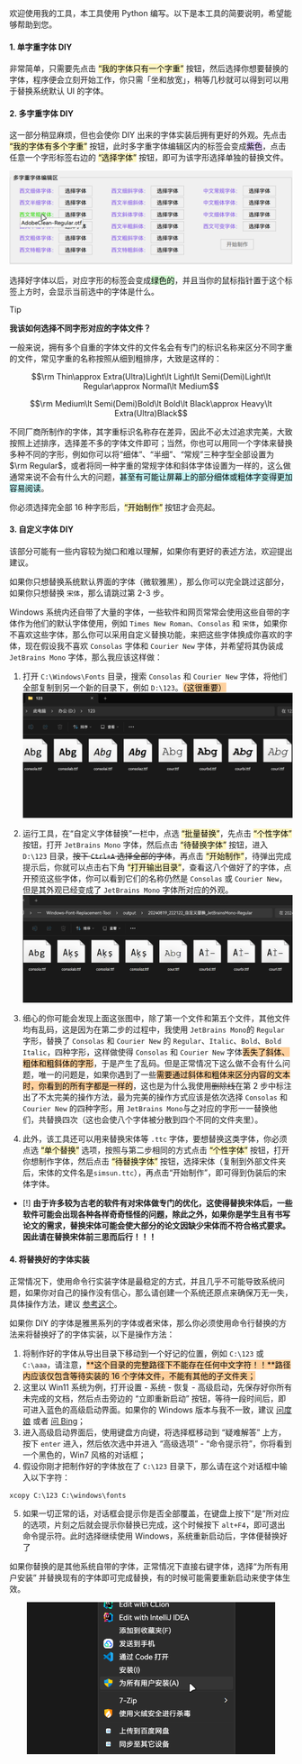 欢迎使用我的工具，本工具使用 Python 编写。以下是本工具的简要说明，希望能够帮助到您。

#### 1. 单字重字体 DIY

非常简单，只需要先点击 <mark style="background: #FFF3A3A6;">“我的字体只有一个字重”</mark> 按钮，然后选择你想要替换的字体，程序便会立刻开始工作，你只需「坐和放宽」，稍等几秒就可以得到可以用于替换系统默认 UI 的字体。

#### 2. 多字重字体 DIY

这一部分稍显麻烦，但也会使你 DIY 出来的字体实装后拥有更好的外观。先点击 <mark style="background: #FFF3A3A6;">“我的字体有多个字重”</mark> 按钮，此时多字重字体编辑区内的标签会变成<mark style="background: #D2B3FFA6;">紫色</mark>，点击任意一个字形标签右边的 <mark style="background: #FFF3A3A6;">“选择字体”</mark> 按钮，即可为该字形选择单独的替换文件。

![p1](pictures/1.png)

选择好字体以后，对应字形的标签会变成<mark style="background: #BBFABBA6;">绿色的</mark>，并且当你的鼠标指针置于这个标签上方时，会显示当前选中的字体是什么。

> [!TIP]
> **我该如何选择不同字形对应的字体文件？**
>
> 一般来说，拥有多个自重的字体文件的文件名会有专门的标识名称来区分不同字重的文件，常见字重的名称按照从细到粗排序，大致是这样的：
>
> $$\rm Thin\approx Extra(Ultra)Light\lt Light\lt Semi(Demi)Light\lt Regular\approx Normal\lt Medium$$
> 
> $$\rm Medium\lt Semi(Demi)Bold\lt Bold\lt Black\approx Heavy\lt Extra(Ultra)Black$$
> 
> 不同厂商所制作的字体，其字重标识名称存在差异，因此不必太过追求完美，大致按照上述排序，选择差不多的字体文件即可；当然，你也可以用同一个字体来替换多种不同的字形，例如你可以将“细体”、“半细”、“常规”三种字型全部设置为 $\rm Regular$，或者将同一种字重的常规字体和斜体字体设置为一样的，这么做通常来说不会有什么大的问题，<mark style="background: #ABF7F7A6;">甚至有可能让屏幕上的部分细体或粗体字变得更加容易阅读</mark>。

你必须选择完全部 16 种字形后，<mark style="background: #FFF3A3A6;">“开始制作”</mark> 按钮才会亮起。

#### 3. 自定义字体 DIY

该部分可能有一些内容较为拗口和难以理解，如果你有更好的表述方法，欢迎提出建议。

如果你只想替换系统默认界面的字体（微软雅黑），那么你可以完全跳过这部分，如果你只想替换 `宋体`，那么请跳过第 2-3 步。

Windows 系统内还自带了大量的字体，一些软件和网页常常会使用这些自带的字体作为他们的默认字体使用，例如 `Times New Roman`、`Consolas` 和 `宋体`，如果你不喜欢这些字体，那么你可以采用自定义替换功能，来把这些字体换成你喜欢的字体，现在假设我不喜欢 `Consolas` 字体和 `Courier New` 字体，并希望将其伪装成 `JetBrains Mono` 字体，那么我应该这样做：

1. 打开 `C:\Windows\Fonts` 目录，搜索 `Consolas` 和 `Courier New` 字体，将他们全部复制到另一个新的目录下，例如 `D:\123`。<mark style="background: #FFB86CA6;">（这很重要）</mark>
![p2](pictures/2.png)

2. 运行工具，在“自定义字体替换”一栏中，点选 <mark style="background: #FFF3A3A6;">“批量替换”</mark>，先点击 <mark style="background: #FFF3A3A6;">“个性字体”</mark> 按钮，打开 `JetBrains Mono` 字体，然后点击 <mark style="background: #FFF3A3A6;">“待替换字体”</mark> 按钮，进入 `D:\123` 目录，~~按下 `Ctrl+A` 选择全部的字体~~，再点击 <mark style="background: #FFF3A3A6;">“开始制作”</mark>，待弹出完成提示后，你就可以点击右下角 <mark style="background: #FFF3A3A6;">“打开输出目录”</mark>，查看这八个做好了的字体，点开预览这些字体，你可以看到它们的名称仍然是 `Consolas` 或 `Courier New`，但是其外观已经变成了 `JetBrains Mono` 字体所对应的外观。
![p3](pictures/3.png)

3. 细心的你可能会发现上面这张图中，除了第一个文件和第五个文件，其他文件均有乱码，这是因为在第二步的过程中，我使用 `JetBrains Mono`的 `Regular` 字形，替换了 `Consolas` 和 `Courier New` 的 `Regular`、`Italic`、`Bold`、`Bold Italic`，四种字形，这样做使得 `Consolas` 和 `Courier New` 字体<mark style="background: #FFB86CA6;">丢失了斜体、粗体和粗斜体的字形</mark>，于是产生了乱码。但是正常情况下这么做不会有什么问题，唯一的问题是，如果你遇到了一些<mark style="background: #FFB86CA6;">需要通过斜体和粗体来区分内容的文本时，你看到的所有字都是一样的</mark>，这也是为什么我使用~~删除线~~在第 2 步中标注出了不太完美的操作方法，最为完美的操作方式应该是依次选择 `Consolas` 和 `Courier New` 的四种字形，用 `JetBrains Mono`与之对应的字形一一替换他们，共替换四次（这也会使八个字体被分散到四个不同的文件夹里）。
4. 此外，该工具还可以用来替换宋体等 `.ttc` 字体，要想替换这类字体，你必须点选 <mark style="background: #FFF3A3A6;">“单个替换”</mark> 选项，按照与第二步相同的方式点击 <mark style="background: #FFF3A3A6;">“个性字体”</mark> 按钮，打开你想制作字体，然后点击 <mark style="background: #FFF3A3A6;">“待替换字体”</mark> 按钮，选择宋体（复制到外部文件夹后，宋体的文件名是`simsun.ttc`），再点击“开始制作”，即可得到伪装后的宋体字体。

- [!] **由于许多较为古老的软件有对宋体做专门的优化，这使得替换宋体后，一些软件可能会出现各种各样奇奇怪怪的问题，除此之外，如果你是学生且有书写论文的需求，替换宋体可能会使大部分的论文因缺少宋体而不符合格式要求。因此请在替换宋体前三思而后行！！！**

#### 4. 将替换好的字体实装

正常情况下，使用命令行实装字体是最稳定的方式，并且几乎不可能导致系统问题，如果你对自己的操作没有信心，那么请创建一个系统还原点来确保万无一失，具体操作方法，建议 [参考这个](https://support.microsoft.com/zh-cn/windows/%E5%88%9B%E5%BB%BA%E7%B3%BB%E7%BB%9F%E8%BF%98%E5%8E%9F%E7%82%B9-77e02e2a-3298-c869-9974-ef5658ea3be9)。

如果你 DIY 的字体是雅黑系列的字体或者宋体，那么你必须使用命令行替换的方法来将替换好了的字体实装，以下是操作方法：

1. 将制作好的字体从导出目录下移动到一个好记的位置，例如 `C:\123` 或 `C:\aaa`，请注意，<mark style="background: #FFB86CA6;">**这个目录的完整路径下不能存在任何中文字符！！**路径内应该仅包含等待实装的 16 个字体文件，不能有其他的子文件夹；</mark>
2. 这里以 Win11 系统为例，打开设置 - 系统 - 恢复 - 高级启动，先保存好你所有未完成的文档，然后点击旁边的 “立即重新启动” 按钮，等待一段时间后，即可进入蓝色的高级启动界面。如果你的 Windows 版本与我不一致，建议 [问度娘](https://www.baidu.com/baidu?ie=utf-8&wd=windows%E5%A6%82%E4%BD%95%E8%BF%9B%E5%85%A5%E9%AB%98%E7%BA%A7%E5%90%AF%E5%8A%A8) 或者 [问 Bing](https://cn.bing.com/search?q=windows%E5%A6%82%E4%BD%95%E8%BF%9B%E5%85%A5%E9%AB%98%E7%BA%A7%E5%90%AF%E5%8A%A8)；
3. 进入高级启动界面后，使用键盘方向键，将选择框移动到 “疑难解答” 上方，按下 `enter` 进入，然后依次选中并进入 “高级选项” - “命令提示符”，你将看到一个黑色的，Win7 风格的对话框；
4. 假设你刚才把制作好的字体放在了 `C:\123` 目录下，那么请在这个对话框中输入以下字符：
```
xcopy C:\123 C:\windows\fonts
```
5. 如果一切正常的话，对话框会提示你是否全部覆盖，在键盘上按下“是”所对应的选项，片刻之后就会提示你替换已完成，这个时候按下 `alt+F4`，即可退出命令提示符。此时选择继续使用 Windows，系统重新启动后，字体便替换好了

如果你替换的是其他系统自带的字体，正常情况下直接右键字体，选择“为所有用户安装” 并替换现有的字体即可完成替换，有的时候可能需要重新启动来使字体生效。

<div align="center">
	<img src="pictures/5.png" height=270>
</div>
